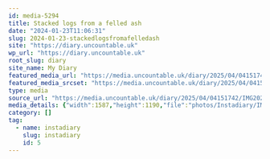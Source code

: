 ```yaml
---
id: media-5294
title: Stacked logs from a felled ash
date: "2024-01-23T11:06:31"
slug: 2024-01-23-stackedlogsfromafelledash
site: "https://diary.uncountable.uk"
wp_url: "https://diary.uncountable.uk"
root_slug: diary
site_name: My Diary
featured_media_url: "https://media.uncountable.uk/diary/2025/04/04151742/IMG20240123110631.webp"
featured_media_srcset: "https://media.uncountable.uk/diary/2025/04/04151742/IMG20240123110631-300x225.webp 300w, https://media.uncountable.uk/diary/2025/04/04151742/IMG20240123110631-1024x768.webp 1024w, https://media.uncountable.uk/diary/2025/04/04151742/IMG20240123110631-150x150.webp 150w, https://media.uncountable.uk/diary/2025/04/04151742/IMG20240123110631-640x480.webp 640w, https://media.uncountable.uk/diary/2025/04/04151742/IMG20240123110631.webp 1587w"
type: media
source_url: "https://media.uncountable.uk/diary/2025/04/04151742/IMG20240123110631.webp"
media_details: {"width":1587,"height":1190,"file":"photos/Instadiary/IMG20240123110631.webp","filesize":120680,"sizes":{"medium":{"file":"IMG20240123110631-300x225.webp","width":300,"height":225,"filesize":28904,"mime_type":"image/webp","source_url":"https://media.uncountable.uk/diary/2025/04/04151742/IMG20240123110631-300x225.webp"},"large":{"file":"IMG20240123110631-1024x768.webp","width":1024,"height":768,"filesize":226718,"mime_type":"image/webp","source_url":"https://media.uncountable.uk/diary/2025/04/04151742/IMG20240123110631-1024x768.webp"},"thumbnail":{"file":"IMG20240123110631-150x150.webp","width":150,"height":150,"filesize":10346,"mime_type":"image/webp","source_url":"https://media.uncountable.uk/diary/2025/04/04151742/IMG20240123110631-150x150.webp"},"mobwidth":{"file":"IMG20240123110631-640x480.webp","width":640,"height":480,"filesize":114982,"mime_type":"image/webp","source_url":"https://media.uncountable.uk/diary/2025/04/04151742/IMG20240123110631-640x480.webp"},"full":{"file":"IMG20240123110631.webp","width":1587,"height":1190,"mime_type":"image/webp","source_url":"https://media.uncountable.uk/diary/2025/04/04151742/IMG20240123110631.webp"}},"image_meta":{"aperture":"0","credit":"","camera":"","caption":"","created_timestamp":"0","copyright":"","focal_length":"0","iso":"0","shutter_speed":"0","title":"","orientation":"0","keywords":[]}}
category: []
tag:
  - name: instadiary
    slug: instadiary
    id: 5
---
```


